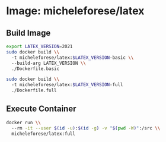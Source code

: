 # Image: micheleforese/latex

## Build Image

```sh
export LATEX_VERSION=2021
sudo docker build \\
  -t micheleforese/latex:$LATEX_VERSION-basic \\
  --build-arg LATEX_VERSION \\
  ./Dockerfile.basic
```

```sh
sudo docker build \\
  -t micheleforese/latex:$LATEX_VERSION-full
  ./Dockerfile.full
```

## Execute Container

```sh
docker run \\
  --rm -it --user $(id -u):$(id -g) -v "$(pwd -W)":/src \\
  micheleforese/latex:full
```

